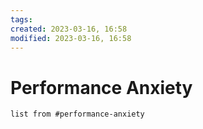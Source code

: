 ```yaml
---
tags: 
created: 2023-03-16, 16:58
modified: 2023-03-16, 16:58
---
```


# Performance Anxiety
```dataview
list from #performance-anxiety 
```